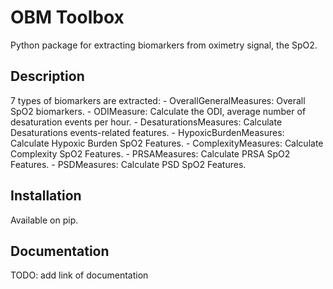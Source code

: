 # OBM Toolbox

Python package for extracting biomarkers from oximetry signal, the SpO2.

## Description

7 types of biomarkers are extracted:
	-	OverallGeneralMeasures: Overall SpO2 biomarkers.
	-	ODIMeasure: Calculate the ODI, average number of desaturation events per hour.
	-	DesaturationsMeasures: Calculate Desaturations events-related features.
	-	HypoxicBurdenMeasures: Calculate Hypoxic Burden SpO2 Features.
	-	ComplexityMeasures: Calculate Complexity SpO2 Features.
	-	PRSAMeasures: Calculate PRSA SpO2 Features.
	-	PSDMeasures: Calculate PSD SpO2 Features.


## Installation

Available on pip.

## Documentation

TODO: add link of documentation